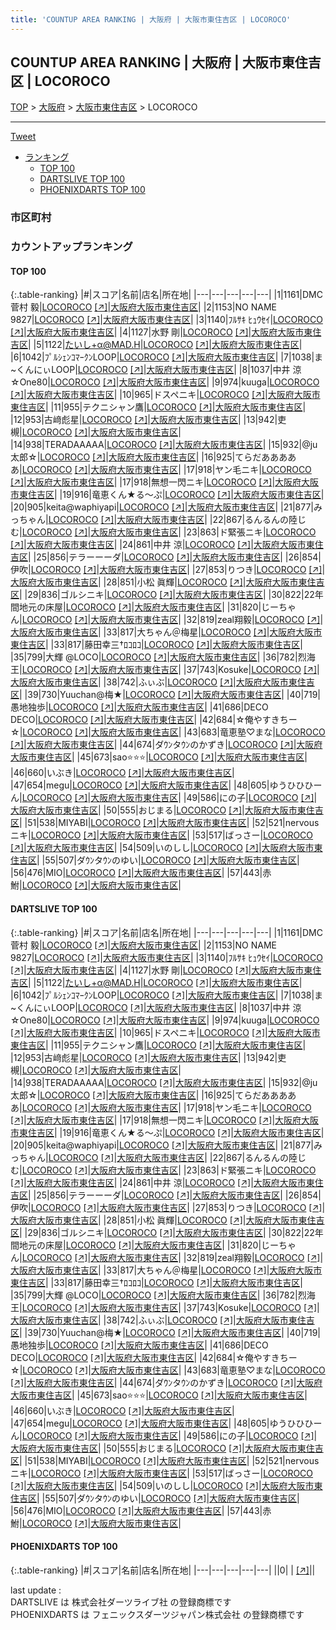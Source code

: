 ```yaml
---
title: 'COUNTUP AREA RANKING | 大阪府 | 大阪市東住吉区 | LOCOROCO'
---
```

## COUNTUP AREA RANKING | 大阪府 | 大阪市東住吉区 | LOCOROCO

[TOP](/darts/rank/) > [大阪府](/darts/rank/大阪府/) > [大阪市東住吉区](/darts/rank/大阪府/大阪市東住吉区/) > LOCOROCO

___

<a href="https://twitter.com/share?ref_src=twsrc%5Etfw" data-text="COUNTUP AREA RANKING | 大阪府大阪市東住吉区LOCOROCO" class="twitter-share-button" data-hashtags="DARTSLIVE,PHOENIXDARTS,darts,ダーツ" data-show-count="false">Tweet</a>

* [ランキング](#カウントアップランキング)
    * [TOP 100](#top-100)
    * [DARTSLIVE TOP 100](#dartslive-top-100)
    * [PHOENIXDARTS TOP 100](#phoenixdarts-top-100)

### 市区町村

<ul>

</ul>

### カウントアップランキング

#### TOP 100



{:.table-ranking}
|#|スコア|名前|店名|所在地|
|---|---|---|---|---|
|1|1161|<span class="rank-name-dl">DMC 菅村 毅</span>|<a href="/darts/rank/shops/b56b97a98980a25aa3f63593b5358cc4.html">LOCOROCO</a> <a href="https://search.dartslive.com/jp/shop/b56b97a98980a25aa3f63593b5358cc4">[↗]</a>|<a href="/darts/rank/大阪府/大阪市東住吉区">大阪府大阪市東住吉区</a>|
|2|1153|<span class="rank-name-dl">NO NAME 9827</span>|<a href="/darts/rank/shops/b56b97a98980a25aa3f63593b5358cc4.html">LOCOROCO</a> <a href="https://search.dartslive.com/jp/shop/b56b97a98980a25aa3f63593b5358cc4">[↗]</a>|<a href="/darts/rank/大阪府/大阪市東住吉区">大阪府大阪市東住吉区</a>|
|3|1140|<span class="rank-name-dl">ﾌﾙｻｷ ﾋｭｳｾｲ</span>|<a href="/darts/rank/shops/b56b97a98980a25aa3f63593b5358cc4.html">LOCOROCO</a> <a href="https://search.dartslive.com/jp/shop/b56b97a98980a25aa3f63593b5358cc4">[↗]</a>|<a href="/darts/rank/大阪府/大阪市東住吉区">大阪府大阪市東住吉区</a>|
|4|1127|<span class="rank-name-dl">水野 剛</span>|<a href="/darts/rank/shops/b56b97a98980a25aa3f63593b5358cc4.html">LOCOROCO</a> <a href="https://search.dartslive.com/jp/shop/b56b97a98980a25aa3f63593b5358cc4">[↗]</a>|<a href="/darts/rank/大阪府/大阪市東住吉区">大阪府大阪市東住吉区</a>|
|5|1122|<span class="rank-name-dl">たいし+α@MAD.H</span>|<a href="/darts/rank/shops/b56b97a98980a25aa3f63593b5358cc4.html">LOCOROCO</a> <a href="https://search.dartslive.com/jp/shop/b56b97a98980a25aa3f63593b5358cc4">[↗]</a>|<a href="/darts/rank/大阪府/大阪市東住吉区">大阪府大阪市東住吉区</a>|
|6|1042|<span class="rank-name-dl">ﾌﾟﾙｼｪﾝｺﾏｰｸﾝLOOP</span>|<a href="/darts/rank/shops/b56b97a98980a25aa3f63593b5358cc4.html">LOCOROCO</a> <a href="https://search.dartslive.com/jp/shop/b56b97a98980a25aa3f63593b5358cc4">[↗]</a>|<a href="/darts/rank/大阪府/大阪市東住吉区">大阪府大阪市東住吉区</a>|
|7|1038|<span class="rank-name-dl">ま~くんにぃLOOP</span>|<a href="/darts/rank/shops/b56b97a98980a25aa3f63593b5358cc4.html">LOCOROCO</a> <a href="https://search.dartslive.com/jp/shop/b56b97a98980a25aa3f63593b5358cc4">[↗]</a>|<a href="/darts/rank/大阪府/大阪市東住吉区">大阪府大阪市東住吉区</a>|
|8|1037|<span class="rank-name-dl">中井 涼☆One80</span>|<a href="/darts/rank/shops/b56b97a98980a25aa3f63593b5358cc4.html">LOCOROCO</a> <a href="https://search.dartslive.com/jp/shop/b56b97a98980a25aa3f63593b5358cc4">[↗]</a>|<a href="/darts/rank/大阪府/大阪市東住吉区">大阪府大阪市東住吉区</a>|
|9|974|<span class="rank-name-dl">kuuga</span>|<a href="/darts/rank/shops/b56b97a98980a25aa3f63593b5358cc4.html">LOCOROCO</a> <a href="https://search.dartslive.com/jp/shop/b56b97a98980a25aa3f63593b5358cc4">[↗]</a>|<a href="/darts/rank/大阪府/大阪市東住吉区">大阪府大阪市東住吉区</a>|
|10|965|<span class="rank-name-dl">ドスペニキ</span>|<a href="/darts/rank/shops/b56b97a98980a25aa3f63593b5358cc4.html">LOCOROCO</a> <a href="https://search.dartslive.com/jp/shop/b56b97a98980a25aa3f63593b5358cc4">[↗]</a>|<a href="/darts/rank/大阪府/大阪市東住吉区">大阪府大阪市東住吉区</a>|
|11|955|<span class="rank-name-dl">テクニシャン鷹</span>|<a href="/darts/rank/shops/b56b97a98980a25aa3f63593b5358cc4.html">LOCOROCO</a> <a href="https://search.dartslive.com/jp/shop/b56b97a98980a25aa3f63593b5358cc4">[↗]</a>|<a href="/darts/rank/大阪府/大阪市東住吉区">大阪府大阪市東住吉区</a>|
|12|953|<span class="rank-name-dl">古﨑彪星</span>|<a href="/darts/rank/shops/b56b97a98980a25aa3f63593b5358cc4.html">LOCOROCO</a> <a href="https://search.dartslive.com/jp/shop/b56b97a98980a25aa3f63593b5358cc4">[↗]</a>|<a href="/darts/rank/大阪府/大阪市東住吉区">大阪府大阪市東住吉区</a>|
|13|942|<span class="rank-name-dl">吏槻</span>|<a href="/darts/rank/shops/b56b97a98980a25aa3f63593b5358cc4.html">LOCOROCO</a> <a href="https://search.dartslive.com/jp/shop/b56b97a98980a25aa3f63593b5358cc4">[↗]</a>|<a href="/darts/rank/大阪府/大阪市東住吉区">大阪府大阪市東住吉区</a>|
|14|938|<span class="rank-name-dl">TERADAAAAA</span>|<a href="/darts/rank/shops/b56b97a98980a25aa3f63593b5358cc4.html">LOCOROCO</a> <a href="https://search.dartslive.com/jp/shop/b56b97a98980a25aa3f63593b5358cc4">[↗]</a>|<a href="/darts/rank/大阪府/大阪市東住吉区">大阪府大阪市東住吉区</a>|
|15|932|<span class="rank-name-dl">@ju太郎☆</span>|<a href="/darts/rank/shops/b56b97a98980a25aa3f63593b5358cc4.html">LOCOROCO</a> <a href="https://search.dartslive.com/jp/shop/b56b97a98980a25aa3f63593b5358cc4">[↗]</a>|<a href="/darts/rank/大阪府/大阪市東住吉区">大阪府大阪市東住吉区</a>|
|16|925|<span class="rank-name-dl">てらだあああああ</span>|<a href="/darts/rank/shops/b56b97a98980a25aa3f63593b5358cc4.html">LOCOROCO</a> <a href="https://search.dartslive.com/jp/shop/b56b97a98980a25aa3f63593b5358cc4">[↗]</a>|<a href="/darts/rank/大阪府/大阪市東住吉区">大阪府大阪市東住吉区</a>|
|17|918|<span class="rank-name-dl">ヤン毛ニキ</span>|<a href="/darts/rank/shops/b56b97a98980a25aa3f63593b5358cc4.html">LOCOROCO</a> <a href="https://search.dartslive.com/jp/shop/b56b97a98980a25aa3f63593b5358cc4">[↗]</a>|<a href="/darts/rank/大阪府/大阪市東住吉区">大阪府大阪市東住吉区</a>|
|17|918|<span class="rank-name-dl">無想一閃ニキ</span>|<a href="/darts/rank/shops/b56b97a98980a25aa3f63593b5358cc4.html">LOCOROCO</a> <a href="https://search.dartslive.com/jp/shop/b56b97a98980a25aa3f63593b5358cc4">[↗]</a>|<a href="/darts/rank/大阪府/大阪市東住吉区">大阪府大阪市東住吉区</a>|
|19|916|<span class="rank-name-dl">竜恵くん★る〜ぷ</span>|<a href="/darts/rank/shops/b56b97a98980a25aa3f63593b5358cc4.html">LOCOROCO</a> <a href="https://search.dartslive.com/jp/shop/b56b97a98980a25aa3f63593b5358cc4">[↗]</a>|<a href="/darts/rank/大阪府/大阪市東住吉区">大阪府大阪市東住吉区</a>|
|20|905|<span class="rank-name-dl">keita@waphiyapi</span>|<a href="/darts/rank/shops/b56b97a98980a25aa3f63593b5358cc4.html">LOCOROCO</a> <a href="https://search.dartslive.com/jp/shop/b56b97a98980a25aa3f63593b5358cc4">[↗]</a>|<a href="/darts/rank/大阪府/大阪市東住吉区">大阪府大阪市東住吉区</a>|
|21|877|<span class="rank-name-dl">みっちゃん</span>|<a href="/darts/rank/shops/b56b97a98980a25aa3f63593b5358cc4.html">LOCOROCO</a> <a href="https://search.dartslive.com/jp/shop/b56b97a98980a25aa3f63593b5358cc4">[↗]</a>|<a href="/darts/rank/大阪府/大阪市東住吉区">大阪府大阪市東住吉区</a>|
|22|867|<span class="rank-name-dl">るんるんの陸じむ</span>|<a href="/darts/rank/shops/b56b97a98980a25aa3f63593b5358cc4.html">LOCOROCO</a> <a href="https://search.dartslive.com/jp/shop/b56b97a98980a25aa3f63593b5358cc4">[↗]</a>|<a href="/darts/rank/大阪府/大阪市東住吉区">大阪府大阪市東住吉区</a>|
|23|863|<span class="rank-name-dl">ド緊張ニキ</span>|<a href="/darts/rank/shops/b56b97a98980a25aa3f63593b5358cc4.html">LOCOROCO</a> <a href="https://search.dartslive.com/jp/shop/b56b97a98980a25aa3f63593b5358cc4">[↗]</a>|<a href="/darts/rank/大阪府/大阪市東住吉区">大阪府大阪市東住吉区</a>|
|24|861|<span class="rank-name-dl">中井 涼</span>|<a href="/darts/rank/shops/b56b97a98980a25aa3f63593b5358cc4.html">LOCOROCO</a> <a href="https://search.dartslive.com/jp/shop/b56b97a98980a25aa3f63593b5358cc4">[↗]</a>|<a href="/darts/rank/大阪府/大阪市東住吉区">大阪府大阪市東住吉区</a>|
|25|856|<span class="rank-name-dl">テラーーーダ</span>|<a href="/darts/rank/shops/b56b97a98980a25aa3f63593b5358cc4.html">LOCOROCO</a> <a href="https://search.dartslive.com/jp/shop/b56b97a98980a25aa3f63593b5358cc4">[↗]</a>|<a href="/darts/rank/大阪府/大阪市東住吉区">大阪府大阪市東住吉区</a>|
|26|854|<span class="rank-name-dl">伊吹</span>|<a href="/darts/rank/shops/b56b97a98980a25aa3f63593b5358cc4.html">LOCOROCO</a> <a href="https://search.dartslive.com/jp/shop/b56b97a98980a25aa3f63593b5358cc4">[↗]</a>|<a href="/darts/rank/大阪府/大阪市東住吉区">大阪府大阪市東住吉区</a>|
|27|853|<span class="rank-name-dl">りつき</span>|<a href="/darts/rank/shops/b56b97a98980a25aa3f63593b5358cc4.html">LOCOROCO</a> <a href="https://search.dartslive.com/jp/shop/b56b97a98980a25aa3f63593b5358cc4">[↗]</a>|<a href="/darts/rank/大阪府/大阪市東住吉区">大阪府大阪市東住吉区</a>|
|28|851|<span class="rank-name-dl">小松 眞輝</span>|<a href="/darts/rank/shops/b56b97a98980a25aa3f63593b5358cc4.html">LOCOROCO</a> <a href="https://search.dartslive.com/jp/shop/b56b97a98980a25aa3f63593b5358cc4">[↗]</a>|<a href="/darts/rank/大阪府/大阪市東住吉区">大阪府大阪市東住吉区</a>|
|29|836|<span class="rank-name-dl">ゴルシニキ</span>|<a href="/darts/rank/shops/b56b97a98980a25aa3f63593b5358cc4.html">LOCOROCO</a> <a href="https://search.dartslive.com/jp/shop/b56b97a98980a25aa3f63593b5358cc4">[↗]</a>|<a href="/darts/rank/大阪府/大阪市東住吉区">大阪府大阪市東住吉区</a>|
|30|822|<span class="rank-name-dl">22年間地元の床屋</span>|<a href="/darts/rank/shops/b56b97a98980a25aa3f63593b5358cc4.html">LOCOROCO</a> <a href="https://search.dartslive.com/jp/shop/b56b97a98980a25aa3f63593b5358cc4">[↗]</a>|<a href="/darts/rank/大阪府/大阪市東住吉区">大阪府大阪市東住吉区</a>|
|31|820|<span class="rank-name-dl">じーちゃん</span>|<a href="/darts/rank/shops/b56b97a98980a25aa3f63593b5358cc4.html">LOCOROCO</a> <a href="https://search.dartslive.com/jp/shop/b56b97a98980a25aa3f63593b5358cc4">[↗]</a>|<a href="/darts/rank/大阪府/大阪市東住吉区">大阪府大阪市東住吉区</a>|
|32|819|<span class="rank-name-dl">zeal翔毅</span>|<a href="/darts/rank/shops/b56b97a98980a25aa3f63593b5358cc4.html">LOCOROCO</a> <a href="https://search.dartslive.com/jp/shop/b56b97a98980a25aa3f63593b5358cc4">[↗]</a>|<a href="/darts/rank/大阪府/大阪市東住吉区">大阪府大阪市東住吉区</a>|
|33|817|<span class="rank-name-dl">大ちゃん＠梅星</span>|<a href="/darts/rank/shops/b56b97a98980a25aa3f63593b5358cc4.html">LOCOROCO</a> <a href="https://search.dartslive.com/jp/shop/b56b97a98980a25aa3f63593b5358cc4">[↗]</a>|<a href="/darts/rank/大阪府/大阪市東住吉区">大阪府大阪市東住吉区</a>|
|33|817|<span class="rank-name-dl">藤田幸三†ﾛｺﾛｺ</span>|<a href="/darts/rank/shops/b56b97a98980a25aa3f63593b5358cc4.html">LOCOROCO</a> <a href="https://search.dartslive.com/jp/shop/b56b97a98980a25aa3f63593b5358cc4">[↗]</a>|<a href="/darts/rank/大阪府/大阪市東住吉区">大阪府大阪市東住吉区</a>|
|35|799|<span class="rank-name-dl">大輝 @LOCO</span>|<a href="/darts/rank/shops/b56b97a98980a25aa3f63593b5358cc4.html">LOCOROCO</a> <a href="https://search.dartslive.com/jp/shop/b56b97a98980a25aa3f63593b5358cc4">[↗]</a>|<a href="/darts/rank/大阪府/大阪市東住吉区">大阪府大阪市東住吉区</a>|
|36|782|<span class="rank-name-dl">烈海王</span>|<a href="/darts/rank/shops/b56b97a98980a25aa3f63593b5358cc4.html">LOCOROCO</a> <a href="https://search.dartslive.com/jp/shop/b56b97a98980a25aa3f63593b5358cc4">[↗]</a>|<a href="/darts/rank/大阪府/大阪市東住吉区">大阪府大阪市東住吉区</a>|
|37|743|<span class="rank-name-dl">Kosuke</span>|<a href="/darts/rank/shops/b56b97a98980a25aa3f63593b5358cc4.html">LOCOROCO</a> <a href="https://search.dartslive.com/jp/shop/b56b97a98980a25aa3f63593b5358cc4">[↗]</a>|<a href="/darts/rank/大阪府/大阪市東住吉区">大阪府大阪市東住吉区</a>|
|38|742|<span class="rank-name-dl">ふぃぶ</span>|<a href="/darts/rank/shops/b56b97a98980a25aa3f63593b5358cc4.html">LOCOROCO</a> <a href="https://search.dartslive.com/jp/shop/b56b97a98980a25aa3f63593b5358cc4">[↗]</a>|<a href="/darts/rank/大阪府/大阪市東住吉区">大阪府大阪市東住吉区</a>|
|39|730|<span class="rank-name-dl">Yuuchan@梅★</span>|<a href="/darts/rank/shops/b56b97a98980a25aa3f63593b5358cc4.html">LOCOROCO</a> <a href="https://search.dartslive.com/jp/shop/b56b97a98980a25aa3f63593b5358cc4">[↗]</a>|<a href="/darts/rank/大阪府/大阪市東住吉区">大阪府大阪市東住吉区</a>|
|40|719|<span class="rank-name-dl">愚地独歩</span>|<a href="/darts/rank/shops/b56b97a98980a25aa3f63593b5358cc4.html">LOCOROCO</a> <a href="https://search.dartslive.com/jp/shop/b56b97a98980a25aa3f63593b5358cc4">[↗]</a>|<a href="/darts/rank/大阪府/大阪市東住吉区">大阪府大阪市東住吉区</a>|
|41|686|<span class="rank-name-dl">DECO DECO</span>|<a href="/darts/rank/shops/b56b97a98980a25aa3f63593b5358cc4.html">LOCOROCO</a> <a href="https://search.dartslive.com/jp/shop/b56b97a98980a25aa3f63593b5358cc4">[↗]</a>|<a href="/darts/rank/大阪府/大阪市東住吉区">大阪府大阪市東住吉区</a>|
|42|684|<span class="rank-name-dl">☆俺やすきちー☆</span>|<a href="/darts/rank/shops/b56b97a98980a25aa3f63593b5358cc4.html">LOCOROCO</a> <a href="https://search.dartslive.com/jp/shop/b56b97a98980a25aa3f63593b5358cc4">[↗]</a>|<a href="/darts/rank/大阪府/大阪市東住吉区">大阪府大阪市東住吉区</a>|
|43|683|<span class="rank-name-dl">竜恵塾♡まな</span>|<a href="/darts/rank/shops/b56b97a98980a25aa3f63593b5358cc4.html">LOCOROCO</a> <a href="https://search.dartslive.com/jp/shop/b56b97a98980a25aa3f63593b5358cc4">[↗]</a>|<a href="/darts/rank/大阪府/大阪市東住吉区">大阪府大阪市東住吉区</a>|
|44|674|<span class="rank-name-dl">ダｳﾝタｳﾝのかずき</span>|<a href="/darts/rank/shops/b56b97a98980a25aa3f63593b5358cc4.html">LOCOROCO</a> <a href="https://search.dartslive.com/jp/shop/b56b97a98980a25aa3f63593b5358cc4">[↗]</a>|<a href="/darts/rank/大阪府/大阪市東住吉区">大阪府大阪市東住吉区</a>|
|45|673|<span class="rank-name-dl">sao⭐️⭐️⭐️</span>|<a href="/darts/rank/shops/b56b97a98980a25aa3f63593b5358cc4.html">LOCOROCO</a> <a href="https://search.dartslive.com/jp/shop/b56b97a98980a25aa3f63593b5358cc4">[↗]</a>|<a href="/darts/rank/大阪府/大阪市東住吉区">大阪府大阪市東住吉区</a>|
|46|660|<span class="rank-name-dl">いぶき</span>|<a href="/darts/rank/shops/b56b97a98980a25aa3f63593b5358cc4.html">LOCOROCO</a> <a href="https://search.dartslive.com/jp/shop/b56b97a98980a25aa3f63593b5358cc4">[↗]</a>|<a href="/darts/rank/大阪府/大阪市東住吉区">大阪府大阪市東住吉区</a>|
|47|654|<span class="rank-name-dl">megu</span>|<a href="/darts/rank/shops/b56b97a98980a25aa3f63593b5358cc4.html">LOCOROCO</a> <a href="https://search.dartslive.com/jp/shop/b56b97a98980a25aa3f63593b5358cc4">[↗]</a>|<a href="/darts/rank/大阪府/大阪市東住吉区">大阪府大阪市東住吉区</a>|
|48|605|<span class="rank-name-dl">ゆうひひひーん</span>|<a href="/darts/rank/shops/b56b97a98980a25aa3f63593b5358cc4.html">LOCOROCO</a> <a href="https://search.dartslive.com/jp/shop/b56b97a98980a25aa3f63593b5358cc4">[↗]</a>|<a href="/darts/rank/大阪府/大阪市東住吉区">大阪府大阪市東住吉区</a>|
|49|586|<span class="rank-name-dl">にの子</span>|<a href="/darts/rank/shops/b56b97a98980a25aa3f63593b5358cc4.html">LOCOROCO</a> <a href="https://search.dartslive.com/jp/shop/b56b97a98980a25aa3f63593b5358cc4">[↗]</a>|<a href="/darts/rank/大阪府/大阪市東住吉区">大阪府大阪市東住吉区</a>|
|50|555|<span class="rank-name-dl">おじまる</span>|<a href="/darts/rank/shops/b56b97a98980a25aa3f63593b5358cc4.html">LOCOROCO</a> <a href="https://search.dartslive.com/jp/shop/b56b97a98980a25aa3f63593b5358cc4">[↗]</a>|<a href="/darts/rank/大阪府/大阪市東住吉区">大阪府大阪市東住吉区</a>|
|51|538|<span class="rank-name-dl">MIYABI</span>|<a href="/darts/rank/shops/b56b97a98980a25aa3f63593b5358cc4.html">LOCOROCO</a> <a href="https://search.dartslive.com/jp/shop/b56b97a98980a25aa3f63593b5358cc4">[↗]</a>|<a href="/darts/rank/大阪府/大阪市東住吉区">大阪府大阪市東住吉区</a>|
|52|521|<span class="rank-name-dl">nervousニキ</span>|<a href="/darts/rank/shops/b56b97a98980a25aa3f63593b5358cc4.html">LOCOROCO</a> <a href="https://search.dartslive.com/jp/shop/b56b97a98980a25aa3f63593b5358cc4">[↗]</a>|<a href="/darts/rank/大阪府/大阪市東住吉区">大阪府大阪市東住吉区</a>|
|53|517|<span class="rank-name-dl">ばっさー</span>|<a href="/darts/rank/shops/b56b97a98980a25aa3f63593b5358cc4.html">LOCOROCO</a> <a href="https://search.dartslive.com/jp/shop/b56b97a98980a25aa3f63593b5358cc4">[↗]</a>|<a href="/darts/rank/大阪府/大阪市東住吉区">大阪府大阪市東住吉区</a>|
|54|509|<span class="rank-name-dl">いのしし</span>|<a href="/darts/rank/shops/b56b97a98980a25aa3f63593b5358cc4.html">LOCOROCO</a> <a href="https://search.dartslive.com/jp/shop/b56b97a98980a25aa3f63593b5358cc4">[↗]</a>|<a href="/darts/rank/大阪府/大阪市東住吉区">大阪府大阪市東住吉区</a>|
|55|507|<span class="rank-name-dl">ダｳﾝタｳﾝのゆい</span>|<a href="/darts/rank/shops/b56b97a98980a25aa3f63593b5358cc4.html">LOCOROCO</a> <a href="https://search.dartslive.com/jp/shop/b56b97a98980a25aa3f63593b5358cc4">[↗]</a>|<a href="/darts/rank/大阪府/大阪市東住吉区">大阪府大阪市東住吉区</a>|
|56|476|<span class="rank-name-dl">MIO</span>|<a href="/darts/rank/shops/b56b97a98980a25aa3f63593b5358cc4.html">LOCOROCO</a> <a href="https://search.dartslive.com/jp/shop/b56b97a98980a25aa3f63593b5358cc4">[↗]</a>|<a href="/darts/rank/大阪府/大阪市東住吉区">大阪府大阪市東住吉区</a>|
|57|443|<span class="rank-name-dl">赤鮒</span>|<a href="/darts/rank/shops/b56b97a98980a25aa3f63593b5358cc4.html">LOCOROCO</a> <a href="https://search.dartslive.com/jp/shop/b56b97a98980a25aa3f63593b5358cc4">[↗]</a>|<a href="/darts/rank/大阪府/大阪市東住吉区">大阪府大阪市東住吉区</a>|


#### DARTSLIVE TOP 100



{:.table-ranking}
|#|スコア|名前|店名|所在地|
|---|---|---|---|---|
|1|1161|<span class="rank-name-dl">DMC 菅村 毅</span>|<a href="/darts/rank/shops/b56b97a98980a25aa3f63593b5358cc4.html">LOCOROCO</a> <a href="https://search.dartslive.com/jp/shop/b56b97a98980a25aa3f63593b5358cc4">[↗]</a>|<a href="/darts/rank/大阪府/大阪市東住吉区">大阪府大阪市東住吉区</a>|
|2|1153|<span class="rank-name-dl">NO NAME 9827</span>|<a href="/darts/rank/shops/b56b97a98980a25aa3f63593b5358cc4.html">LOCOROCO</a> <a href="https://search.dartslive.com/jp/shop/b56b97a98980a25aa3f63593b5358cc4">[↗]</a>|<a href="/darts/rank/大阪府/大阪市東住吉区">大阪府大阪市東住吉区</a>|
|3|1140|<span class="rank-name-dl">ﾌﾙｻｷ ﾋｭｳｾｲ</span>|<a href="/darts/rank/shops/b56b97a98980a25aa3f63593b5358cc4.html">LOCOROCO</a> <a href="https://search.dartslive.com/jp/shop/b56b97a98980a25aa3f63593b5358cc4">[↗]</a>|<a href="/darts/rank/大阪府/大阪市東住吉区">大阪府大阪市東住吉区</a>|
|4|1127|<span class="rank-name-dl">水野 剛</span>|<a href="/darts/rank/shops/b56b97a98980a25aa3f63593b5358cc4.html">LOCOROCO</a> <a href="https://search.dartslive.com/jp/shop/b56b97a98980a25aa3f63593b5358cc4">[↗]</a>|<a href="/darts/rank/大阪府/大阪市東住吉区">大阪府大阪市東住吉区</a>|
|5|1122|<span class="rank-name-dl">たいし+α@MAD.H</span>|<a href="/darts/rank/shops/b56b97a98980a25aa3f63593b5358cc4.html">LOCOROCO</a> <a href="https://search.dartslive.com/jp/shop/b56b97a98980a25aa3f63593b5358cc4">[↗]</a>|<a href="/darts/rank/大阪府/大阪市東住吉区">大阪府大阪市東住吉区</a>|
|6|1042|<span class="rank-name-dl">ﾌﾟﾙｼｪﾝｺﾏｰｸﾝLOOP</span>|<a href="/darts/rank/shops/b56b97a98980a25aa3f63593b5358cc4.html">LOCOROCO</a> <a href="https://search.dartslive.com/jp/shop/b56b97a98980a25aa3f63593b5358cc4">[↗]</a>|<a href="/darts/rank/大阪府/大阪市東住吉区">大阪府大阪市東住吉区</a>|
|7|1038|<span class="rank-name-dl">ま~くんにぃLOOP</span>|<a href="/darts/rank/shops/b56b97a98980a25aa3f63593b5358cc4.html">LOCOROCO</a> <a href="https://search.dartslive.com/jp/shop/b56b97a98980a25aa3f63593b5358cc4">[↗]</a>|<a href="/darts/rank/大阪府/大阪市東住吉区">大阪府大阪市東住吉区</a>|
|8|1037|<span class="rank-name-dl">中井 涼☆One80</span>|<a href="/darts/rank/shops/b56b97a98980a25aa3f63593b5358cc4.html">LOCOROCO</a> <a href="https://search.dartslive.com/jp/shop/b56b97a98980a25aa3f63593b5358cc4">[↗]</a>|<a href="/darts/rank/大阪府/大阪市東住吉区">大阪府大阪市東住吉区</a>|
|9|974|<span class="rank-name-dl">kuuga</span>|<a href="/darts/rank/shops/b56b97a98980a25aa3f63593b5358cc4.html">LOCOROCO</a> <a href="https://search.dartslive.com/jp/shop/b56b97a98980a25aa3f63593b5358cc4">[↗]</a>|<a href="/darts/rank/大阪府/大阪市東住吉区">大阪府大阪市東住吉区</a>|
|10|965|<span class="rank-name-dl">ドスペニキ</span>|<a href="/darts/rank/shops/b56b97a98980a25aa3f63593b5358cc4.html">LOCOROCO</a> <a href="https://search.dartslive.com/jp/shop/b56b97a98980a25aa3f63593b5358cc4">[↗]</a>|<a href="/darts/rank/大阪府/大阪市東住吉区">大阪府大阪市東住吉区</a>|
|11|955|<span class="rank-name-dl">テクニシャン鷹</span>|<a href="/darts/rank/shops/b56b97a98980a25aa3f63593b5358cc4.html">LOCOROCO</a> <a href="https://search.dartslive.com/jp/shop/b56b97a98980a25aa3f63593b5358cc4">[↗]</a>|<a href="/darts/rank/大阪府/大阪市東住吉区">大阪府大阪市東住吉区</a>|
|12|953|<span class="rank-name-dl">古﨑彪星</span>|<a href="/darts/rank/shops/b56b97a98980a25aa3f63593b5358cc4.html">LOCOROCO</a> <a href="https://search.dartslive.com/jp/shop/b56b97a98980a25aa3f63593b5358cc4">[↗]</a>|<a href="/darts/rank/大阪府/大阪市東住吉区">大阪府大阪市東住吉区</a>|
|13|942|<span class="rank-name-dl">吏槻</span>|<a href="/darts/rank/shops/b56b97a98980a25aa3f63593b5358cc4.html">LOCOROCO</a> <a href="https://search.dartslive.com/jp/shop/b56b97a98980a25aa3f63593b5358cc4">[↗]</a>|<a href="/darts/rank/大阪府/大阪市東住吉区">大阪府大阪市東住吉区</a>|
|14|938|<span class="rank-name-dl">TERADAAAAA</span>|<a href="/darts/rank/shops/b56b97a98980a25aa3f63593b5358cc4.html">LOCOROCO</a> <a href="https://search.dartslive.com/jp/shop/b56b97a98980a25aa3f63593b5358cc4">[↗]</a>|<a href="/darts/rank/大阪府/大阪市東住吉区">大阪府大阪市東住吉区</a>|
|15|932|<span class="rank-name-dl">@ju太郎☆</span>|<a href="/darts/rank/shops/b56b97a98980a25aa3f63593b5358cc4.html">LOCOROCO</a> <a href="https://search.dartslive.com/jp/shop/b56b97a98980a25aa3f63593b5358cc4">[↗]</a>|<a href="/darts/rank/大阪府/大阪市東住吉区">大阪府大阪市東住吉区</a>|
|16|925|<span class="rank-name-dl">てらだあああああ</span>|<a href="/darts/rank/shops/b56b97a98980a25aa3f63593b5358cc4.html">LOCOROCO</a> <a href="https://search.dartslive.com/jp/shop/b56b97a98980a25aa3f63593b5358cc4">[↗]</a>|<a href="/darts/rank/大阪府/大阪市東住吉区">大阪府大阪市東住吉区</a>|
|17|918|<span class="rank-name-dl">ヤン毛ニキ</span>|<a href="/darts/rank/shops/b56b97a98980a25aa3f63593b5358cc4.html">LOCOROCO</a> <a href="https://search.dartslive.com/jp/shop/b56b97a98980a25aa3f63593b5358cc4">[↗]</a>|<a href="/darts/rank/大阪府/大阪市東住吉区">大阪府大阪市東住吉区</a>|
|17|918|<span class="rank-name-dl">無想一閃ニキ</span>|<a href="/darts/rank/shops/b56b97a98980a25aa3f63593b5358cc4.html">LOCOROCO</a> <a href="https://search.dartslive.com/jp/shop/b56b97a98980a25aa3f63593b5358cc4">[↗]</a>|<a href="/darts/rank/大阪府/大阪市東住吉区">大阪府大阪市東住吉区</a>|
|19|916|<span class="rank-name-dl">竜恵くん★る〜ぷ</span>|<a href="/darts/rank/shops/b56b97a98980a25aa3f63593b5358cc4.html">LOCOROCO</a> <a href="https://search.dartslive.com/jp/shop/b56b97a98980a25aa3f63593b5358cc4">[↗]</a>|<a href="/darts/rank/大阪府/大阪市東住吉区">大阪府大阪市東住吉区</a>|
|20|905|<span class="rank-name-dl">keita@waphiyapi</span>|<a href="/darts/rank/shops/b56b97a98980a25aa3f63593b5358cc4.html">LOCOROCO</a> <a href="https://search.dartslive.com/jp/shop/b56b97a98980a25aa3f63593b5358cc4">[↗]</a>|<a href="/darts/rank/大阪府/大阪市東住吉区">大阪府大阪市東住吉区</a>|
|21|877|<span class="rank-name-dl">みっちゃん</span>|<a href="/darts/rank/shops/b56b97a98980a25aa3f63593b5358cc4.html">LOCOROCO</a> <a href="https://search.dartslive.com/jp/shop/b56b97a98980a25aa3f63593b5358cc4">[↗]</a>|<a href="/darts/rank/大阪府/大阪市東住吉区">大阪府大阪市東住吉区</a>|
|22|867|<span class="rank-name-dl">るんるんの陸じむ</span>|<a href="/darts/rank/shops/b56b97a98980a25aa3f63593b5358cc4.html">LOCOROCO</a> <a href="https://search.dartslive.com/jp/shop/b56b97a98980a25aa3f63593b5358cc4">[↗]</a>|<a href="/darts/rank/大阪府/大阪市東住吉区">大阪府大阪市東住吉区</a>|
|23|863|<span class="rank-name-dl">ド緊張ニキ</span>|<a href="/darts/rank/shops/b56b97a98980a25aa3f63593b5358cc4.html">LOCOROCO</a> <a href="https://search.dartslive.com/jp/shop/b56b97a98980a25aa3f63593b5358cc4">[↗]</a>|<a href="/darts/rank/大阪府/大阪市東住吉区">大阪府大阪市東住吉区</a>|
|24|861|<span class="rank-name-dl">中井 涼</span>|<a href="/darts/rank/shops/b56b97a98980a25aa3f63593b5358cc4.html">LOCOROCO</a> <a href="https://search.dartslive.com/jp/shop/b56b97a98980a25aa3f63593b5358cc4">[↗]</a>|<a href="/darts/rank/大阪府/大阪市東住吉区">大阪府大阪市東住吉区</a>|
|25|856|<span class="rank-name-dl">テラーーーダ</span>|<a href="/darts/rank/shops/b56b97a98980a25aa3f63593b5358cc4.html">LOCOROCO</a> <a href="https://search.dartslive.com/jp/shop/b56b97a98980a25aa3f63593b5358cc4">[↗]</a>|<a href="/darts/rank/大阪府/大阪市東住吉区">大阪府大阪市東住吉区</a>|
|26|854|<span class="rank-name-dl">伊吹</span>|<a href="/darts/rank/shops/b56b97a98980a25aa3f63593b5358cc4.html">LOCOROCO</a> <a href="https://search.dartslive.com/jp/shop/b56b97a98980a25aa3f63593b5358cc4">[↗]</a>|<a href="/darts/rank/大阪府/大阪市東住吉区">大阪府大阪市東住吉区</a>|
|27|853|<span class="rank-name-dl">りつき</span>|<a href="/darts/rank/shops/b56b97a98980a25aa3f63593b5358cc4.html">LOCOROCO</a> <a href="https://search.dartslive.com/jp/shop/b56b97a98980a25aa3f63593b5358cc4">[↗]</a>|<a href="/darts/rank/大阪府/大阪市東住吉区">大阪府大阪市東住吉区</a>|
|28|851|<span class="rank-name-dl">小松 眞輝</span>|<a href="/darts/rank/shops/b56b97a98980a25aa3f63593b5358cc4.html">LOCOROCO</a> <a href="https://search.dartslive.com/jp/shop/b56b97a98980a25aa3f63593b5358cc4">[↗]</a>|<a href="/darts/rank/大阪府/大阪市東住吉区">大阪府大阪市東住吉区</a>|
|29|836|<span class="rank-name-dl">ゴルシニキ</span>|<a href="/darts/rank/shops/b56b97a98980a25aa3f63593b5358cc4.html">LOCOROCO</a> <a href="https://search.dartslive.com/jp/shop/b56b97a98980a25aa3f63593b5358cc4">[↗]</a>|<a href="/darts/rank/大阪府/大阪市東住吉区">大阪府大阪市東住吉区</a>|
|30|822|<span class="rank-name-dl">22年間地元の床屋</span>|<a href="/darts/rank/shops/b56b97a98980a25aa3f63593b5358cc4.html">LOCOROCO</a> <a href="https://search.dartslive.com/jp/shop/b56b97a98980a25aa3f63593b5358cc4">[↗]</a>|<a href="/darts/rank/大阪府/大阪市東住吉区">大阪府大阪市東住吉区</a>|
|31|820|<span class="rank-name-dl">じーちゃん</span>|<a href="/darts/rank/shops/b56b97a98980a25aa3f63593b5358cc4.html">LOCOROCO</a> <a href="https://search.dartslive.com/jp/shop/b56b97a98980a25aa3f63593b5358cc4">[↗]</a>|<a href="/darts/rank/大阪府/大阪市東住吉区">大阪府大阪市東住吉区</a>|
|32|819|<span class="rank-name-dl">zeal翔毅</span>|<a href="/darts/rank/shops/b56b97a98980a25aa3f63593b5358cc4.html">LOCOROCO</a> <a href="https://search.dartslive.com/jp/shop/b56b97a98980a25aa3f63593b5358cc4">[↗]</a>|<a href="/darts/rank/大阪府/大阪市東住吉区">大阪府大阪市東住吉区</a>|
|33|817|<span class="rank-name-dl">大ちゃん＠梅星</span>|<a href="/darts/rank/shops/b56b97a98980a25aa3f63593b5358cc4.html">LOCOROCO</a> <a href="https://search.dartslive.com/jp/shop/b56b97a98980a25aa3f63593b5358cc4">[↗]</a>|<a href="/darts/rank/大阪府/大阪市東住吉区">大阪府大阪市東住吉区</a>|
|33|817|<span class="rank-name-dl">藤田幸三†ﾛｺﾛｺ</span>|<a href="/darts/rank/shops/b56b97a98980a25aa3f63593b5358cc4.html">LOCOROCO</a> <a href="https://search.dartslive.com/jp/shop/b56b97a98980a25aa3f63593b5358cc4">[↗]</a>|<a href="/darts/rank/大阪府/大阪市東住吉区">大阪府大阪市東住吉区</a>|
|35|799|<span class="rank-name-dl">大輝 @LOCO</span>|<a href="/darts/rank/shops/b56b97a98980a25aa3f63593b5358cc4.html">LOCOROCO</a> <a href="https://search.dartslive.com/jp/shop/b56b97a98980a25aa3f63593b5358cc4">[↗]</a>|<a href="/darts/rank/大阪府/大阪市東住吉区">大阪府大阪市東住吉区</a>|
|36|782|<span class="rank-name-dl">烈海王</span>|<a href="/darts/rank/shops/b56b97a98980a25aa3f63593b5358cc4.html">LOCOROCO</a> <a href="https://search.dartslive.com/jp/shop/b56b97a98980a25aa3f63593b5358cc4">[↗]</a>|<a href="/darts/rank/大阪府/大阪市東住吉区">大阪府大阪市東住吉区</a>|
|37|743|<span class="rank-name-dl">Kosuke</span>|<a href="/darts/rank/shops/b56b97a98980a25aa3f63593b5358cc4.html">LOCOROCO</a> <a href="https://search.dartslive.com/jp/shop/b56b97a98980a25aa3f63593b5358cc4">[↗]</a>|<a href="/darts/rank/大阪府/大阪市東住吉区">大阪府大阪市東住吉区</a>|
|38|742|<span class="rank-name-dl">ふぃぶ</span>|<a href="/darts/rank/shops/b56b97a98980a25aa3f63593b5358cc4.html">LOCOROCO</a> <a href="https://search.dartslive.com/jp/shop/b56b97a98980a25aa3f63593b5358cc4">[↗]</a>|<a href="/darts/rank/大阪府/大阪市東住吉区">大阪府大阪市東住吉区</a>|
|39|730|<span class="rank-name-dl">Yuuchan@梅★</span>|<a href="/darts/rank/shops/b56b97a98980a25aa3f63593b5358cc4.html">LOCOROCO</a> <a href="https://search.dartslive.com/jp/shop/b56b97a98980a25aa3f63593b5358cc4">[↗]</a>|<a href="/darts/rank/大阪府/大阪市東住吉区">大阪府大阪市東住吉区</a>|
|40|719|<span class="rank-name-dl">愚地独歩</span>|<a href="/darts/rank/shops/b56b97a98980a25aa3f63593b5358cc4.html">LOCOROCO</a> <a href="https://search.dartslive.com/jp/shop/b56b97a98980a25aa3f63593b5358cc4">[↗]</a>|<a href="/darts/rank/大阪府/大阪市東住吉区">大阪府大阪市東住吉区</a>|
|41|686|<span class="rank-name-dl">DECO DECO</span>|<a href="/darts/rank/shops/b56b97a98980a25aa3f63593b5358cc4.html">LOCOROCO</a> <a href="https://search.dartslive.com/jp/shop/b56b97a98980a25aa3f63593b5358cc4">[↗]</a>|<a href="/darts/rank/大阪府/大阪市東住吉区">大阪府大阪市東住吉区</a>|
|42|684|<span class="rank-name-dl">☆俺やすきちー☆</span>|<a href="/darts/rank/shops/b56b97a98980a25aa3f63593b5358cc4.html">LOCOROCO</a> <a href="https://search.dartslive.com/jp/shop/b56b97a98980a25aa3f63593b5358cc4">[↗]</a>|<a href="/darts/rank/大阪府/大阪市東住吉区">大阪府大阪市東住吉区</a>|
|43|683|<span class="rank-name-dl">竜恵塾♡まな</span>|<a href="/darts/rank/shops/b56b97a98980a25aa3f63593b5358cc4.html">LOCOROCO</a> <a href="https://search.dartslive.com/jp/shop/b56b97a98980a25aa3f63593b5358cc4">[↗]</a>|<a href="/darts/rank/大阪府/大阪市東住吉区">大阪府大阪市東住吉区</a>|
|44|674|<span class="rank-name-dl">ダｳﾝタｳﾝのかずき</span>|<a href="/darts/rank/shops/b56b97a98980a25aa3f63593b5358cc4.html">LOCOROCO</a> <a href="https://search.dartslive.com/jp/shop/b56b97a98980a25aa3f63593b5358cc4">[↗]</a>|<a href="/darts/rank/大阪府/大阪市東住吉区">大阪府大阪市東住吉区</a>|
|45|673|<span class="rank-name-dl">sao⭐️⭐️⭐️</span>|<a href="/darts/rank/shops/b56b97a98980a25aa3f63593b5358cc4.html">LOCOROCO</a> <a href="https://search.dartslive.com/jp/shop/b56b97a98980a25aa3f63593b5358cc4">[↗]</a>|<a href="/darts/rank/大阪府/大阪市東住吉区">大阪府大阪市東住吉区</a>|
|46|660|<span class="rank-name-dl">いぶき</span>|<a href="/darts/rank/shops/b56b97a98980a25aa3f63593b5358cc4.html">LOCOROCO</a> <a href="https://search.dartslive.com/jp/shop/b56b97a98980a25aa3f63593b5358cc4">[↗]</a>|<a href="/darts/rank/大阪府/大阪市東住吉区">大阪府大阪市東住吉区</a>|
|47|654|<span class="rank-name-dl">megu</span>|<a href="/darts/rank/shops/b56b97a98980a25aa3f63593b5358cc4.html">LOCOROCO</a> <a href="https://search.dartslive.com/jp/shop/b56b97a98980a25aa3f63593b5358cc4">[↗]</a>|<a href="/darts/rank/大阪府/大阪市東住吉区">大阪府大阪市東住吉区</a>|
|48|605|<span class="rank-name-dl">ゆうひひひーん</span>|<a href="/darts/rank/shops/b56b97a98980a25aa3f63593b5358cc4.html">LOCOROCO</a> <a href="https://search.dartslive.com/jp/shop/b56b97a98980a25aa3f63593b5358cc4">[↗]</a>|<a href="/darts/rank/大阪府/大阪市東住吉区">大阪府大阪市東住吉区</a>|
|49|586|<span class="rank-name-dl">にの子</span>|<a href="/darts/rank/shops/b56b97a98980a25aa3f63593b5358cc4.html">LOCOROCO</a> <a href="https://search.dartslive.com/jp/shop/b56b97a98980a25aa3f63593b5358cc4">[↗]</a>|<a href="/darts/rank/大阪府/大阪市東住吉区">大阪府大阪市東住吉区</a>|
|50|555|<span class="rank-name-dl">おじまる</span>|<a href="/darts/rank/shops/b56b97a98980a25aa3f63593b5358cc4.html">LOCOROCO</a> <a href="https://search.dartslive.com/jp/shop/b56b97a98980a25aa3f63593b5358cc4">[↗]</a>|<a href="/darts/rank/大阪府/大阪市東住吉区">大阪府大阪市東住吉区</a>|
|51|538|<span class="rank-name-dl">MIYABI</span>|<a href="/darts/rank/shops/b56b97a98980a25aa3f63593b5358cc4.html">LOCOROCO</a> <a href="https://search.dartslive.com/jp/shop/b56b97a98980a25aa3f63593b5358cc4">[↗]</a>|<a href="/darts/rank/大阪府/大阪市東住吉区">大阪府大阪市東住吉区</a>|
|52|521|<span class="rank-name-dl">nervousニキ</span>|<a href="/darts/rank/shops/b56b97a98980a25aa3f63593b5358cc4.html">LOCOROCO</a> <a href="https://search.dartslive.com/jp/shop/b56b97a98980a25aa3f63593b5358cc4">[↗]</a>|<a href="/darts/rank/大阪府/大阪市東住吉区">大阪府大阪市東住吉区</a>|
|53|517|<span class="rank-name-dl">ばっさー</span>|<a href="/darts/rank/shops/b56b97a98980a25aa3f63593b5358cc4.html">LOCOROCO</a> <a href="https://search.dartslive.com/jp/shop/b56b97a98980a25aa3f63593b5358cc4">[↗]</a>|<a href="/darts/rank/大阪府/大阪市東住吉区">大阪府大阪市東住吉区</a>|
|54|509|<span class="rank-name-dl">いのしし</span>|<a href="/darts/rank/shops/b56b97a98980a25aa3f63593b5358cc4.html">LOCOROCO</a> <a href="https://search.dartslive.com/jp/shop/b56b97a98980a25aa3f63593b5358cc4">[↗]</a>|<a href="/darts/rank/大阪府/大阪市東住吉区">大阪府大阪市東住吉区</a>|
|55|507|<span class="rank-name-dl">ダｳﾝタｳﾝのゆい</span>|<a href="/darts/rank/shops/b56b97a98980a25aa3f63593b5358cc4.html">LOCOROCO</a> <a href="https://search.dartslive.com/jp/shop/b56b97a98980a25aa3f63593b5358cc4">[↗]</a>|<a href="/darts/rank/大阪府/大阪市東住吉区">大阪府大阪市東住吉区</a>|
|56|476|<span class="rank-name-dl">MIO</span>|<a href="/darts/rank/shops/b56b97a98980a25aa3f63593b5358cc4.html">LOCOROCO</a> <a href="https://search.dartslive.com/jp/shop/b56b97a98980a25aa3f63593b5358cc4">[↗]</a>|<a href="/darts/rank/大阪府/大阪市東住吉区">大阪府大阪市東住吉区</a>|
|57|443|<span class="rank-name-dl">赤鮒</span>|<a href="/darts/rank/shops/b56b97a98980a25aa3f63593b5358cc4.html">LOCOROCO</a> <a href="https://search.dartslive.com/jp/shop/b56b97a98980a25aa3f63593b5358cc4">[↗]</a>|<a href="/darts/rank/大阪府/大阪市東住吉区">大阪府大阪市東住吉区</a>|


#### PHOENIXDARTS TOP 100



{:.table-ranking}
|#|スコア|名前|店名|所在地|
|---|---|---|---|---|
||0|<span class="rank-name-dl"> </span>|<a href="/darts/rank/shops/.html"></a> <a href="">[↗]</a>|<a href="/darts/rank//"></a>|


<div class="footer border-top border-gray-light mt-5 pt-3 text-right text-gray">
    last update : <span style="font-weight: italic" id="foot_last_modified"></span><br />
    DARTSLIVE は 株式会社ダーツライブ社 の登録商標です<br />
    PHOENIXDARTS は フェニックスダーツジャパン株式会社 の登録商標です<br />
</div>

<script src="https://cdnjs.cloudflare.com/ajax/libs/jquery.tablesorter/2.31.3/js/jquery.tablesorter.min.js" integrity="sha512-qzgd5cYSZcosqpzpn7zF2ZId8f/8CHmFKZ8j7mU4OUXTNRd5g+ZHBPsgKEwoqxCtdQvExE5LprwwPAgoicguNg==" crossorigin="anonymous" referrerpolicy="no-referrer"></script>
<link rel="stylesheet" href="https://cdnjs.cloudflare.com/ajax/libs/jquery.tablesorter/2.31.3/css/theme.default.min.css" integrity="sha512-wghhOJkjQX0Lh3NSWvNKeZ0ZpNn+SPVXX1Qyc9OCaogADktxrBiBdKGDoqVUOyhStvMBmJQ8ZdMHiR3wuEq8+w==" crossorigin="anonymous" referrerpolicy="no-referrer" />
<script>
$(function() {
    $(".table-ranking").tablesorter({sortList:[[0, 0]]});
    $("#foot_last_modified").text(formatDate(new Date(document.lastModified), 'yyyy-MM-dd HH:mm:ss'));
});
</script>

<script async src="https://platform.twitter.com/widgets.js" charset="utf-8"></script>